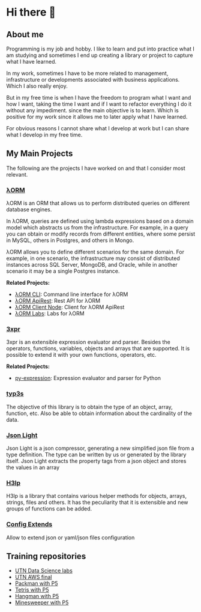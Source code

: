 # Hi there 👋

## About me

Programming is my job and hobby. I like to learn and put into practice what I am studying and sometimes I end up creating a library or project to capture what I have learned.

In my work, sometimes I have to be more related to management, infrastructure or developments associated with business applications. Which I also really enjoy.

But in my free time is when I have the freedom to program what I want and how I want, taking the time I want and if I want to refactor everything I do it without any impediment. since the main objective is to learn. Which is positive for my work since it allows me to later apply what I have learned.

For obvious reasons I cannot share what I develop at work but I can share what I develop in my free time.

## My Main Projects

The following are the projects I have worked on and that I consider most relevant.

### [λORM](https://www.npmjs.com/package/lambdaorm)

λORM is an ORM that allows us to perform distributed queries on different database engines.

In λORM, queries are defined using lambda expressions based on a domain model which abstracts us from the infrastructure. For example, in a query you can obtain or modify records from different entities, where some persist in MySQL, others in Postgres, and others in Mongo.

λORM allows you to define different scenarios for the same domain. For example, in one scenario, the infrastructure may consist of distributed instances across SQL Server, MongoDB, and Oracle, while in another scenario it may be a single Postgres instance.

**Related Projects:**

- [λORM CLI](https://www.npmjs.com/package/lambdaorm-cli): Command line interface for λORM
- [λORM ApiRest](https://github.com/lambda-orm/lambdaorm-svc): Rest API for λORM
- [λORM Client Node](https://www.npmjs.com/package/lambdaorm-client-node): Client for λORM ApiRest
- [λORM Labs](https://github.com/lambda-orm/lambdaorm-labs): Labs for λORM

### [3xpr](https://www.npmjs.com/package/3xpr)

3xpr is an extensible expression evaluator and parser.
Besides the operators, functions, variables, objects and arrays that are supported.
It is possible to extend it with your own functions, operators, etc.

**Related Projects:**

- [py-expression](https://github.com/data7expressions/kt-expressions): Expression evaluator and parser for Python

### [typ3s](https://www.npmjs.com/package/typ3s)

The objective of this library is to obtain the type of an object, array, function, etc.
Also be able to obtain information about the cardinality of the data.

### [Json Light](https://www.npmjs.com/package/json-light)

Json Light is a json compressor, generating a new simplified json file from a type definition.
The type can be written by us or generated by the library itself.
Json Light extracts the property tags from a json object and stores the values in an array

### [H3lp](https://www.npmjs.com/package/h3lp)

H3lp is a library that contains various helper methods for objects, arrays, strings, files and others.
It has the peculiarity that it is extensible and new groups of functions can be added.

### [Config Extends](https://www.npmjs.com/package/config-extends)

Allow to extend json or yaml/json files configuration

## Training repositories

- [UTN Data Science labs](https://github.com/FlavioLionelRita/utn-data-science-labs)
- [UTN AWS final](https://github.com/FlavioLionelRita/utn-aws-final)
- [Packman with P5](https://github.com/FlavioLionelRita/p5-pacman)
- [Tetris with P5](https://github.com/FlavioLionelRita/p5-tetris)
- [Hangman with P5](https://github.com/FlavioLionelRita/p5-Hangman)
- [Minesweeper with P5](https://github.com/FlavioLionelRita/p5-minesweeper)
